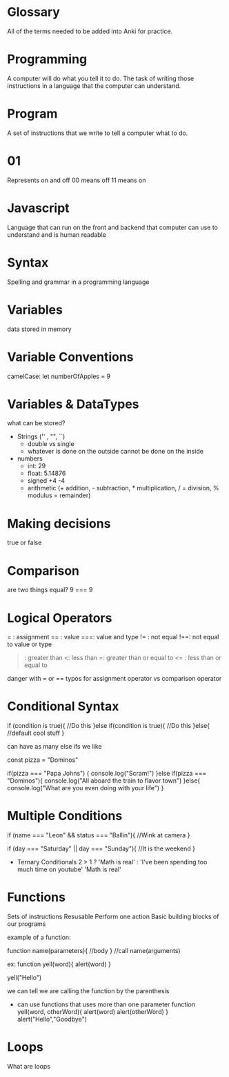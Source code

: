 # Glossary

All of the terms needed to be added into Anki for practice. 

# Programming
A computer will do what you tell it to do.
The task of writing those instructions in a language that the computer can understand.

# Program
A set of instructions that we write to tell a computer what to do.

# 01
Represents on and off 
00 means off
11 means on

# Javascript
Language that can run on the front and backend that computer can use to understand and is human readable

# Syntax
Spelling and grammar in a programming language

# Variables
data stored in memory

# Variable Conventions
camelCase:
let numberOfApples = 9

# Variables & DataTypes
what can be stored?
- Strings ('' , "", ``)
  - double vs single
  - whatever is done on the outside cannot be done on the inside
- numbers 
  - int: 29
  - float: 5.14876
  - signed +4 -4
  - arithmetic (+ addition, - subtraction, * multiplication, / = division, % modulus = remainder)

# Making decisions 
true or false

# Comparison
are two things equal?
9 === 9 

# Logical Operators
= : assignment 
== : value
===: value and type
!= : not equal
!==: not equal to value or type
>: greater than
<: less than
>=: greater than or equal to
<= : less than or equal to

danger with = or == 
typos for assignment operator vs comparison operator

# Conditional Syntax
if (condition is true){
    //Do  this
}else if(condition is true){
    //Do this
}else{
    //default cool stuff
}

can have as many else ifs we like

const pizza = "Dominos"

if(pizza === "Papa Johns") {
    console.log("Scram!")
}else if(pizza === "Dominos"){
    console.log("All aboard the train to flavor town")
}else{
    console.log("What are you even doing with your life")
}

# Multiple Conditions
if (name === "Leon" && status === "Ballin"){
    //Wink at camera
}

if (day === "Saturday" || day === "Sunday"){
    //It is the weekend
}

- Ternary Conditionals
2 > 1 ? 'Math is real' : 'I\'ve been spending too much time on youtube'
'Math is real'

# Functions
Sets of instructions
Resusable
Perform one action
Basic building blocks of our programs

example of a function:

function name(parameters){
    //body
}
//call
name(arguments)

ex: function yell(word){
    alert(word)
}

yell("Hello")

we can tell we are calling the function by the parenthesis

- can use functions that uses more than one parameter
function yell(word, otherWord){
    alert(word)
    alert(otherWord)
}
alert("Hello","Goodbye")

# Loops
What are loops

